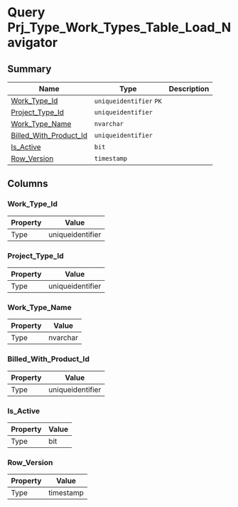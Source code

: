 # Query Prj_Type_Work_Types_Table_Load_Navigator


## Summary

| Name | Type | Description |
| - | - | --- |
|[Work_Type_Id](#work_type_id)|`uniqueidentifier` `PK`||
|[Project_Type_Id](#project_type_id)|`uniqueidentifier` ||
|[Work_Type_Name](#work_type_name)|`nvarchar` ||
|[Billed_With_Product_Id](#billed_with_product_id)|`uniqueidentifier` ||
|[Is_Active](#is_active)|`bit` ||
|[Row_Version](#row_version)|`timestamp` ||

## Columns

### Work_Type_Id

| Property | Value |
| - | - |
|Type|uniqueidentifier|

### Project_Type_Id

| Property | Value |
| - | - |
|Type|uniqueidentifier|

### Work_Type_Name

| Property | Value |
| - | - |
|Type|nvarchar|

### Billed_With_Product_Id

| Property | Value |
| - | - |
|Type|uniqueidentifier|

### Is_Active

| Property | Value |
| - | - |
|Type|bit|

### Row_Version

| Property | Value |
| - | - |
|Type|timestamp|


